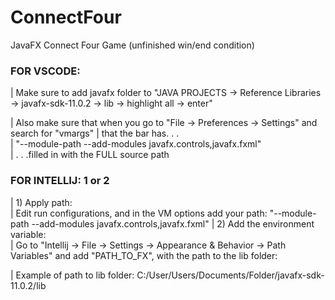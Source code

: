 # ConnectFour
JavaFX Connect Four Game (unfinished win/end condition)
  
  
### FOR VSCODE:
|   Make sure to add javafx folder to "JAVA PROJECTS -> Reference Libraries -> javafx-sdk-11.0.2 -> lib -> highlight all -> enter"

|   Also make sure that when you go to "File -> Preferences -> Settings" and search for "vmargs"
|   that the bar has. . .  
|          "--module-path <Your JavaFX lib> --add-modules javafx.controls,javafx.fxml"  
|   . . .filled in with the FULL source path

### FOR INTELLIJ: 1 or 2
|   1) Apply path:  
|        Edit run configurations, and in the VM options add your path: "--module-path <Your JavaFX lib> --add-modules javafx.controls,javafx.fxml"
|   2) Add the environment variable:  
|        Go to "Intellij -> File -> Settings -> Appearance & Behavior -> Path Variables" and add "PATH_TO_FX", with the path to the lib folder:  
       
|   Example of path to lib folder: C:/User/Users/Documents/Folder/javafx-sdk-11.0.2/lib  
